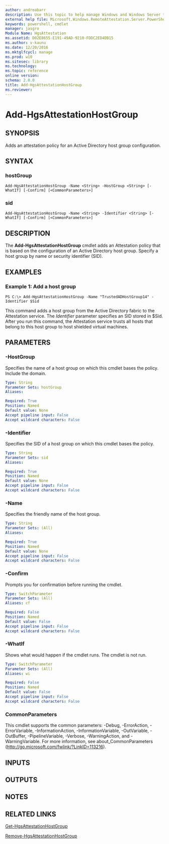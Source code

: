 ```yaml
---
author: andreabarr
description: Use this topic to help manage Windows and Windows Server technologies with Windows PowerShell.
external help file: Microsoft.Windows.RemoteAttestation.Server.PowerShell.dll-Help.xml
keywords: powershell, cmdlet
manager: jasgro
Module Name: HgsAttestation
ms.assetid: D02E8655-E191-49AD-9210-FDDC2ED4DB15
ms.author: v-kaunu
ms.date: 12/20/2016
ms.mktglfcycl: manage
ms.prod: w10
ms.sitesec: library
ms.technology: 
ms.topic: reference
online version: 
schema: 2.0.0
title: Add-HgsAttestationHostGroup
ms.reviewer:
---
```


# Add-HgsAttestationHostGroup

## SYNOPSIS
Adds an attestation policy for an Active Directory host group configuration.

## SYNTAX

### hostGroup
```
Add-HgsAttestationHostGroup -Name <String> -HostGroup <String> [-WhatIf] [-Confirm] [<CommonParameters>]
```

### sid
```
Add-HgsAttestationHostGroup -Name <String> -Identifier <String> [-WhatIf] [-Confirm] [<CommonParameters>]
```

## DESCRIPTION
The **Add-HgsAttestationHostGroup** cmdlet adds an Attestation policy that is based on the configuration of an Active Directory host group.
Specify a host group by name or security identifier (SID).

## EXAMPLES

### Example 1: Add a host group
```
PS C:\> Add-HgsAttestationHostGroup -Name "TrustedADHostGroup14" -Identifier $Sid
```

This command adds a host group from the Active Directory fabric to the Attestation service.
The *Identifier* parameter specifies an SID stored in $Sid.
After you run this command, the Attestation service trusts all hosts that belong to this host group to host shielded virtual machines.

## PARAMETERS

### -HostGroup
Specifies the name of a host group on which this cmdlet bases the policy.
Include the domain.

```yaml
Type: String
Parameter Sets: hostGroup
Aliases: 

Required: True
Position: Named
Default value: None
Accept pipeline input: False
Accept wildcard characters: False
```

### -Identifier
Specifies the SID of a host group on which this cmdlet bases the policy.

```yaml
Type: String
Parameter Sets: sid
Aliases: 

Required: True
Position: Named
Default value: None
Accept pipeline input: False
Accept wildcard characters: False
```

### -Name
Specifies the friendly name of the host group.

```yaml
Type: String
Parameter Sets: (All)
Aliases: 

Required: True
Position: Named
Default value: None
Accept pipeline input: False
Accept wildcard characters: False
```

### -Confirm
Prompts you for confirmation before running the cmdlet.

```yaml
Type: SwitchParameter
Parameter Sets: (All)
Aliases: cf

Required: False
Position: Named
Default value: False
Accept pipeline input: False
Accept wildcard characters: False
```

### -WhatIf
Shows what would happen if the cmdlet runs.
The cmdlet is not run.

```yaml
Type: SwitchParameter
Parameter Sets: (All)
Aliases: wi

Required: False
Position: Named
Default value: False
Accept pipeline input: False
Accept wildcard characters: False
```

### CommonParameters
This cmdlet supports the common parameters: -Debug, -ErrorAction, -ErrorVariable, -InformationAction, -InformationVariable, -OutVariable, -OutBuffer, -PipelineVariable, -Verbose, -WarningAction, and -WarningVariable. For more information, see about_CommonParameters (http://go.microsoft.com/fwlink/?LinkID=113216).

## INPUTS

## OUTPUTS

## NOTES

## RELATED LINKS

[Get-HgsAttestationHostGroup](./Get-HgsAttestationHostGroup.md)

[Remove-HgsAttestationHostGroup](./Remove-HgsAttestationHostGroup.md)

